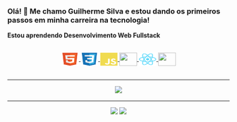### Olá! 👋 Me chamo Guilherme Silva e estou dando os primeiros passos em minha carreira na tecnologia! 
**Estou aprendendo Desenvolvimento Web Fullstack**

<div align="center">
  <a href="https://github.com/guilherme-s-silva">
    
<div align="center"><br>
  <img align="center" height="30" width="40" src="https://raw.githubusercontent.com/devicons/devicon/master/icons/html5/html5-original.svg">
  <img align="center" height="30" width="40" src="https://raw.githubusercontent.com/devicons/devicon/master/icons/css3/css3-original.svg">
  <img align="center" height="30" width="40" src="https://raw.githubusercontent.com/devicons/devicon/master/icons/javascript/javascript-plain.svg">
  <img align="center" height="30" width="40" src="https://cdn.jsdelivr.net/gh/devicons/devicon/icons/nodejs/nodejs-plain.svg">
  <img align="center" height="30" width="40" src="https://raw.githubusercontent.com/devicons/devicon/master/icons/react/react-original.svg">
  <img align="center" height="30" width="40" src="https://cdn.jsdelivr.net/gh/devicons/devicon/icons/postgresql/postgresql-original-wordmark.svg"> 
</div><br>

<hr>
<div align="center"> 
    <a href="https://www.linkedin.com/in/guilherme-s-silva22/" target="_blank" style='align:center'><img height="40" src="https://img.shields.io/badge/-LinkedIn-%230077B5?style=for-the-badge&logo=linkedin&logoColor=white" target="_blank"></a>

   <!-- ![Snake animation](https://github.com/guilherme-s-silva/guilherme-s-silva/blob/output/github-contribution-grid-snake.svg) -->
</div>
 
 <hr>   
 <img height="130em" src="https://github-readme-stats.vercel.app/api?username=guilherme-s-silva&show_icons=true&theme=chartreuse-dark&include_all_commits=true&count_private=true"/>
 <img height="130em" src="https://github-readme-stats.vercel.app/api/top-langs/?username=guilherme-s-silva&layout=compact&langs_count=7&theme=chartreuse-dark"/>
</div>

